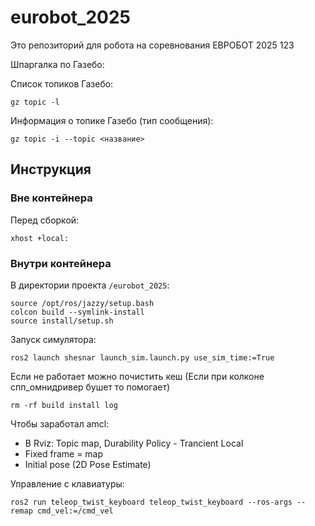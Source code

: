 # eurobot_2025

Это репозиторий для робота на соревнования ЕВРОБОТ 2025 123

Шпаргалка по Газебо:

Список топиков Газебо:

```
gz topic -l
```
Информация о топике Газебо (тип сообщения):

```
gz topic -i --topic <название>
```

## Инструкция

### Вне контейнера

Перед сборкой:
```
xhost +local:
```

### Внутри контейнера

В директории проекта `/eurobot_2025`:

```
source /opt/ros/jazzy/setup.bash
colcon build --symlink-install
source install/setup.sh
```

Запуск симулятора:
```
ros2 launch shesnar launch_sim.launch.py use_sim_time:=True 
```
Если не работает можно почистить кеш (Если при колконе спп_омнидривер бушет то помогает)
```
rm -rf build install log
```
Чтобы заработал amcl:
- В Rviz: Topic map, Durability Policy - Trancient Local
- Fixed frame = map
- Initial pose (2D Pose Estimate)

Управление с клавиатуры:
``` 
ros2 run teleop_twist_keyboard teleop_twist_keyboard --ros-args --remap cmd_vel:=/cmd_vel


```
